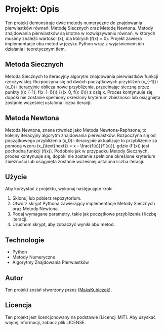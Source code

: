 # Projekt: Opis

Ten projekt demonstruje dwie metody numeryczne do znajdowania pierwiastków równań: Metodę Siecznych oraz Metodę Newtona. Metody znajdowania pierwiastków są istotne w rozwiązywaniu równań, w których musimy znaleźć wartości \(x\), dla których \(f(x) = 0\). Projekt zawiera implementacje obu metod w języku Python wraz z wyjaśnieniem ich działania i teoretycznym tłem.

## Metoda Siecznych

Metoda Siecznych to iteracyjny algorytm znajdowania pierwiastków funkcji rzeczywistej. Rozpoczyna się od dwóch początkowych przybliżeń \(x_{-1}\) i \(x_0\) i iteracyjnie oblicza nowe przybliżenia, przecinając sieczną przez punkty \((x_{-1}, f(x_{-1}))\) i \((x_0, f(x_0))\) z osią x. Proces kontynuuje się, dopóki nie zostanie spełniony określony kryterium zbieżności lub osiągnięta zostanie wcześniej ustalona liczba iteracji.

## Metoda Newtona

Metoda Newtona, znana również jako Metoda Newtona-Raphsona, to kolejny iteracyjny algorytm znajdowania pierwiastków. Rozpoczyna się od początkowego przybliżenia \(x_0\) i iteracyjnie aktualizuje to przybliżenie za pomocą wzoru \(x_{\text{next}} = x - \frac{f(x)}{f'(x)}\), gdzie \(f'(x)\) jest pochodną funkcji \(f(x)\). Podobnie jak w przypadku Metody Siecznych, proces kontynuuje się, dopóki nie zostanie spełnione określone kryterium zbieżności lub osiągnięta zostanie wcześniej ustalona liczba iteracji.

## Użycie

Aby korzystać z projektu, wykonaj następujące kroki:

1. Sklonuj lub pobierz repozytorium.
2. Otwórz skrypt Pythona zawierający implementacje Metody Siecznych oraz Metody Newtona.
3. Podaj wymagane parametry, takie jak początkowe przybliżenia i liczbę iteracji.
4. Uruchom skrypt, aby zobaczyć wyniki obu metod.

## Technologie

- Python
- Metody Numeryczne
- Algorytmy Znajdowania Pierwiastków

## Autor

Ten projekt został stworzony przez ([MaksKubiczek](https://github.com/MaksKubiczek)).

## Licencja

Ten projekt jest licencjonowany na podstawie [Licencji MIT]. Aby uzyskać więcej informacji, zobacz plik LICENSE.
